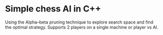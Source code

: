 # Simple chess AI in C++
Using the Alpha–beta pruning technique to explore search space and find the optimal strategy. Supports 2 players on a single machine or player vs AI.
